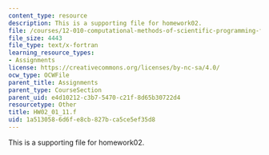 ```yaml
---
content_type: resource
description: This is a supporting file for homework02.
file: /courses/12-010-computational-methods-of-scientific-programming-fall-2011/1a5130586d6fe8cb827bca5ce5ef35d8_HW02_01_11.f
file_size: 4443
file_type: text/x-fortran
learning_resource_types:
- Assignments
license: https://creativecommons.org/licenses/by-nc-sa/4.0/
ocw_type: OCWFile
parent_title: Assignments
parent_type: CourseSection
parent_uid: e4d10212-c3b7-5470-c21f-8d65b30722d4
resourcetype: Other
title: HW02_01_11.f
uid: 1a513058-6d6f-e8cb-827b-ca5ce5ef35d8
---
```

This is a supporting file for homework02.